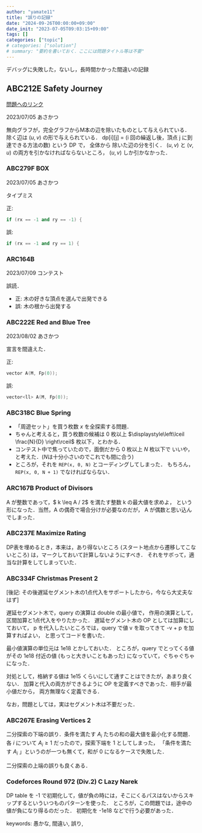 ```yaml
---
author: "yamate11"
title: "誤りの記録"
date: "2024-09-26T00:00:00+09:00"
date_init: "2023-07-05T09:03:15+09:00"
tags: []
categories: ["topic"]
# categories: ["solution"]
# summary: "要約を書いておく．ここには問題タイトル等は不要" 
---
```


デバッグに失敗した，ないし，長時間かかった間違いの記録

## ABC212E Safety Journey

[問題へのリンク](https://atcoder.jp/contests/abc212/tasks/abc212_e)

2023/07/05 あさかつ

無向グラフが，完全グラフからM本の辺を除いたものとして与えられている．
除く辺は $(u, v)$ の形で与えられている．
dp[i][j] = (i 回の繰返し後，頂点 j に到達できる方法の数) という DP で，
全体から 除いた辺の分を引く．
$(u, v)$ と $(v, u)$ の両方を引かなければならないところ，
$(u, v)$ しか引かなかった．

### ABC279F BOX

2023/07/05 あさかつ

タイプミス

正:
```cpp
if (rx == -1 and ry == -1) {
```

誤:
```cpp
if (rx == -1 and ry == 1) {
```

### ARC164B

2023/07/09 コンテスト

誤読．

* 正: 木の好きな頂点を選んで出発できる
* 誤: 木の根から出発する

### ABC222E Red and Blue Tree

2023/08/02 あさかつ

宣言を間違えた．

正:
```cpp
vector A(M, Fp(0));
```

誤:
```cpp
vector<ll> A(M, Fp(0));
```

### ABC318C Blue Spring

* 「周遊セット」を買う枚数 $x$ を全探索する問題．
* ちゃんと考えると，買う枚数の候補は $0$ 枚以上
  $\displaystyle\left\lceil \frac{N}{D} \right\rceil$ 枚以下，とわかる．
* コンテスト中で焦っていたので，面倒だから $0$ 枚以上 $N$ 枚以下で
  いいや，と考えた．($N$は十分小さいのでこれでも間に合う)
* ところが，それを `REP(x, 0, N)` とコーディングしてしまった．
  もちろん，`REP(x, 0, N + 1)` でなければならない．

### ARC167B Product of Divisors

A が整数であって，$ k \leq A / 2$ を満たす整数 k の最大値を求めよ，
という形になった．当然，A の偶奇で場合分けが必要なのだが，
A が偶数と思い込んでしまった．

### ABC237E Maximize Rating

DP表を埋めるとき，本来は，あり得ないところ (スタート地点から遷移してこないところ) は，マークしておいて計算しないようにすべき．
それをサボって，適当な計算をしてしまっていた．

### ABC334F Christmas Present 2

[後記: その後遅延セグメント木の1点代入をサポートしたから，今なら大丈夫なはず]

遅延セグメント木で，query の演算は double の最小値で，
作用の演算として，区間加算と1点代入をやりたかった．
遅延セグメント木の OP としては加算にしておいて，
p を代入したいところでは，query で値 v を取ってきて -v + p を加算すればよい，
と思ってコードを書いた．

最小値演算の単位元は 1e18 とかしておいた．
ところが，query でとってくる値がその 1e18 付近の値 (もっと大きいこともあった)
になっていて，ぐちゃぐちゃになった．

対処として，格納する値は 1e15 くらいにして通すことはできたが，あまり良くない．
加算と代入の両方ができるように OP を定義すべきであった．相手が最小値だから，
両方無理なく定義できる．

なお，問題としては，実はセグメント木は不要だった．

### ABC267E Erasing Vertices 2

二分探索の下端の誤り．条件を満たす $A_i$ たちの和の最大値を最小化する問題．
各 $i$ について $A_i \geq 1$ だったので，探索下端を $1$ としてしまった，
「条件を満たす $A_i$ 」というのが一つも無くて，和が $0$ になるケースで失敗した．

二分探索の上端の誤りも良くある．

### Codeforces Round 972 (Div.2) C Lazy Narek

DP table を -1 で初期化して，値が負の時には，そこにくるパスはないからスキップするといういつものパターンを使った．
ところが，この問題では，途中の値が負になり得るのだった．
初期化を -1e18 などで行う必要があった．




keywords: 愚かな, 間違い, 誤り, 
